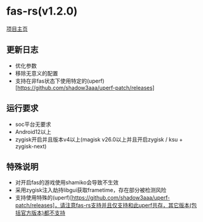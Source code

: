 # fas-rs(v1.2.0)
[项目主页](https://github.com/shadow3aaa/fas-rs)

## 更新日志
- 优化参数
- 移除无意义的配置
- 支持在非fas状态下使用特定的(uperf)[https://github.com/shadow3aaa/uperf-patch/releases]

## 运行要求
- soc平台无要求
- Android12以上
- zygisk开启并且版本v4以上(magisk v26.0以上并且开启zygisk / ksu + zygisk-next)

## 特殊说明
- 对开启fas的游戏使用shamiko会导致不生效
- 采用zygisk注入劫持libgui获取frametime，存在部分被检测风险
- 支持使用特殊的(uperf)[https://github.com/shadow3aaa/uperf-patch/releases]，请注意fas-rs支持并且仅支持和此uperf共存，其它版本(包括官方版本)都不支持
